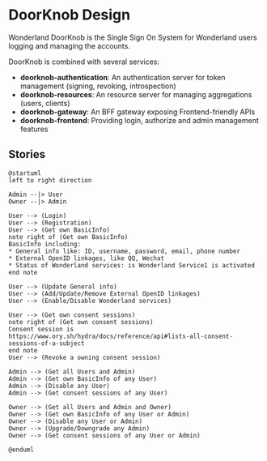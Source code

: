 # DoorKnob Design

Wonderland DoorKnob is the Single Sign On System for Wonderland users logging and managing the accounts.

DoorKnob is combined with several services:
* **doorknob-authentication**: An authentication server for token management (signing, revoking, introspection)
* **doorknob-resources**: An resource server for managing aggregations (users, clients)
* **doorknob-gateway**: An BFF gateway exposing Frontend-friendly APIs
* **doorknob-frontend**: Providing login, authorize and admin management features

## Stories

 ```plantuml
 @startuml
 left to right direction

 Admin --|> User
 Owner --|> Admin

 User --> (Login)
 User --> (Registration)
 User --> (Get own BasicInfo)
 note right of (Get own BasicInfo)
 BasicInfo including:
 * General info like: ID, username, password, email, phone number
 * External OpenID linkages, like QQ, Wechat
 * Status of Wonderland services: is Wonderland Service1 is activated
 end note

 User --> (Update General info)
 User --> (Add/Update/Remove External OpenID linkages)
 User --> (Enable/Disable Wonderland services)

 User --> (Get own consent sessions)
 note right of (Get own consent sessions)
 Consent session is
 https://www.ory.sh/hydra/docs/reference/api#lists-all-consent-sessions-of-a-subject
 end note
 User --> (Revoke a owning consent session)

 Admin --> (Get all Users and Admin)
 Admin --> (Get own BasicInfo of any User)
 Admin --> (Disable any User)
 Admin --> (Get consent sessions of any User)

 Owner --> (Get all Users and Admin and Owner)
 Owner --> (Get own BasicInfo of any User or Admin)
 Owner --> (Disable any User or Admin)
 Owner --> (Upgrade/Downgrade any Admin)
 Owner --> (Get consent sessions of any User or Admin)

 @enduml
 ```
